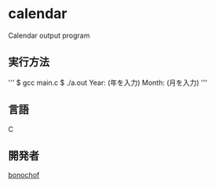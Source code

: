 # calendar
Calendar output program

## 実行方法
'''
$ gcc main.c
$ ./a.out
Year: (年を入力)
Month: (月を入力)
'''

## 言語
C

## 開発者
[bonochof](https://github.com/bonochof)
